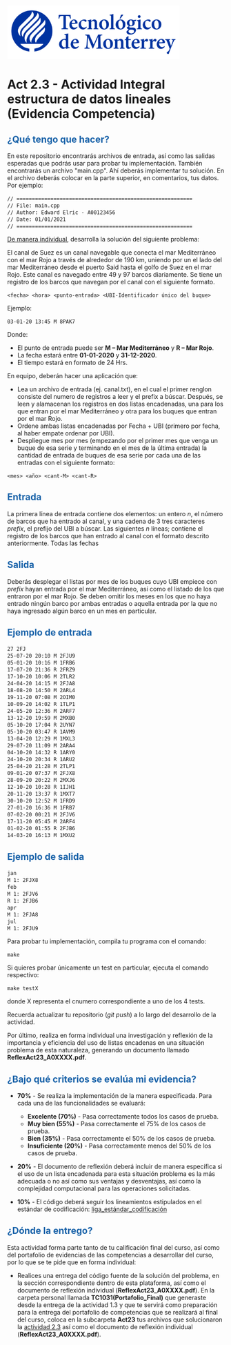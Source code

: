 ![Tec de Monterrey](images/logotecmty.png)

# Act 2.3 - Actividad Integral estructura de datos lineales (Evidencia Competencia)

## <span style="color: rgb(26, 99, 169);">¿Qué tengo que hacer?</span>

En este repositorio encontrarás archivos de entrada, así como las salidas esperadas que podrás usar para probar tu implementación. También encontrarás un archivo "main.cpp". Ahí deberás implementar tu solución. En el archivo deberás colocar en la parte superior, en comentarios, tus datos. Por ejemplo:

```
// =========================================================
// File: main.cpp
// Author: Edward Elric - A00123456
// Date: 01/01/2021
// =========================================================
```

<span style="text-decoration: underline;">De manera individual</span>, desarrolla la solución del siguiente problema:

El canal de Suez es un canal navegable que conecta el mar Mediterráneo con el mar Rojo a través de alrededor de 190 km, uniendo por un el lado del mar Mediterráneo desde el puerto Said hasta el golfo de Suez en el mar Rojo. Este canal es navegado entre 49 y 97 barcos diariamente. Se tiene un registro de los barcos que navegan por el canal con el siguiente formato.

```
<fecha> <hora> <punto-entrada> <UBI-Identificador único del buque>
```

Ejemplo:

```
03-01-20 13:45 M 8PAK7
```

Donde:

- El punto de entrada puede ser **M – Mar Mediterráneo** y **R – Mar Rojo**.
- La fecha estará entre **01-01-2020** y **31-12-2020**.
- El tiempo estará en formato de 24 Hrs.

En equipo, deberán hacer una aplicación que:

- Lea un archivo de entrada (ej. canal.txt), en el cual el primer renglon consiste del numero de registros a leer y el prefix a búscar. Después, se leen y alamacenan los registros en dos listas encadenadas, una para los que entran por el mar Mediterráneo y otra para los buques que entran por el mar Rojo.
- Ordene ambas listas encadenadas por Fecha + UBI (primero por fecha, al haber empate ordenar por UBI).
- Despliegue mes por mes (empezando por el primer mes que venga un buque de esa serie y terminando en el mes de la última entrada) la cantidad de entrada de buques de esa serie por cada una de las entradas con el siguiente formato:

```
<mes> <año> <cant-M> <cant-R>
```

## <span style="color: rgb(26, 99, 169);">**Entrada**</span>

La primera línea de entrada contiene dos elementos: un entero _n_, el número de barcos que ha entrado al canal, y una cadena de 3 tres caracteres _prefix_, el prefijo del UBI a búscar. Las siguientes _n_ líneas; contiene el registro de los barcos que han entrado al canal con el formato descrito anteriormente. Todas las fechas

## <span style="color: rgb(26, 99, 169);">**Salida**</span>

Deberás desplegar el listas por mes de los buques cuyo UBI empiece con _prefix_ hayan entrada por el mar Mediterráneo, así como el listado de los que entraron por el mar Rojo. Se deben omitir los meses en los que no haya entrado ningún barco por ambas entradas o aquella entrada por la que no haya ingresado algún barco en un mes en particular.

## <span style="color: rgb(26, 99, 169);">**Ejemplo de entrada**</span>

```
27 2FJ
25-07-20 20:10 M 2FJU9
05-01-20 10:16 M 1FRB6
17-07-20 21:36 R 2FRZ9
17-10-20 10:06 M 2TLR2
24-04-20 14:15 M 2FJA8
18-08-20 14:50 M 2ARL4
19-11-20 07:08 M 2OIM0
10-09-20 14:02 R 1TLP1
24-05-20 12:36 M 2ARF7
13-12-20 19:59 M 2MXB0
05-10-20 17:04 R 2UYN7
05-10-20 03:47 R 1AVM9
13-04-20 12:29 M 1MXL3
29-07-20 11:09 M 2ARA4
04-10-20 14:32 R 1ARY0
24-10-20 20:34 R 1ARU2
25-04-20 21:28 M 2TLP1
09-01-20 07:37 M 2FJX8
28-09-20 20:22 M 2MXJ6
12-10-20 10:28 R 1IJH1
20-11-20 13:37 R 1MXT7
30-10-20 12:52 M 1FRD9
27-01-20 16:36 M 1FRB7
07-02-20 00:21 M 2FJV6
17-11-20 05:45 M 2ARF4
01-02-20 01:55 R 2FJB6
14-03-20 16:13 M 1MXU2
```

## <span style="color: rgb(26, 99, 169);">**Ejemplo de salida**</span>

```
jan
M 1: 2FJX8
feb
M 1: 2FJV6
R 1: 2FJB6
apr
M 1: 2FJA8
jul
M 1: 2FJU9
```

Para probar tu implementación, compila tu programa con el comando:

```
make
```

Si quieres probar únicamente un test en particular, ejecuta el comando respectivo:

```
make testX
```

donde X representa el cnumero correspondiente a uno de los 4 tests.

Recuerda actualizar tu repositorio (_git push_) a lo largo del desarrollo de la actividad.

Por último, realiza en forma individual una investigación y reflexión de la importancia y eficiencia del uso de listas encadenas en una situación problema de esta naturaleza, generando un documento llamado **ReflexAct23_A0XXXX.pdf**.

## <span style="color: rgb(26, 99, 169);">**¿Bajo qué criterios se evalúa mi evidencia?**</span>

- **70%** - Se realiza la implementación de la manera especificada. Para cada una de las funcionalidades se evaluará:

  - **Excelente (70%)** - Pasa correctamente todos los casos de prueba.
  - **Muy bien (55%)** - Pasa correctamente el 75% de los casos de prueba.
  - **Bien (35%)** - Pasa correctamente el 50% de los casos de prueba.
  - **Insuficiente (20%)** - Pasa correctamente menos del 50% de los casos de prueba.

- **20%** - El documento de reflexión deberá incluir de manera específica si el uso de un lista encadenada para esta situación problema es la más adecuada o no así como sus ventajas y desventajas, así como la complejidad computacional para las operaciones solicitadas.
- **10%** - El código deberá seguir los lineamientos estipulados en el estándar de codificación: <span class="instructure_file_holder link_holder">[liga_estándar_codificación](estandar.pdf)</span>

## <span style="color: rgb(26, 99, 169);">**¿Dónde la entrego?**</span>

Esta actividad forma parte tanto de tu calificación final del curso, así como del portafolio de evidencias de las competencias a desarrollar del curso, por lo que se te pide que en forma individual:

- Realices una entrega del código fuente de la solución del problema, en la sección correspondiente dentro de esta plataforma, así como el documento de reflexión individual (**ReflexAct23_A0XXXX.pdf**).
  En la carpeta personal llamada **TC1031(Portafolio_Final)** que generaste desde la entrega de la actividad 1.3 y que te servirá como preparación para la entrega del portafolio de competencias que se realizará al final del curso, coloca en la subcarpeta **Act23** tus archivos que solucionaron la <span style="text-decoration: underline;">actividad 2.3</span> así como el documento de reflexión individual (**ReflexAct23_A0XXXX.pdf**).
